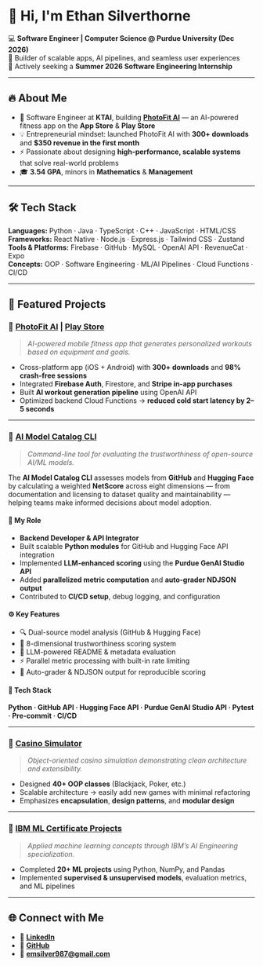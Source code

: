 # 👋 Hi, I'm Ethan Silverthorne  

💻 **Software Engineer | Computer Science @ Purdue University (Dec 2026)**  
🚀 Builder of scalable apps, AI pipelines, and seamless user experiences  
🎯 Actively seeking a **Summer 2026 Software Engineering Internship**

---

## 🔥 About Me
- 📱 Software Engineer at **KTAI**, building **[PhotoFit AI](https://apps.apple.com/us/app/ai-fitness-app-exercaise/id6745973398)** — an AI-powered fitness app on the **App Store** & **Play Store**  
- 💡 Entrepreneurial mindset: launched PhotoFit AI with **300+ downloads** and **$350 revenue in the first month**  
- ⚡ Passionate about designing **high-performance, scalable systems** that solve real-world problems  
- 🎓 **3.54 GPA**, minors in **Mathematics** & **Management**

---

## 🛠️ Tech Stack
**Languages:** Python · Java · TypeScript · C++ · JavaScript · HTML/CSS  
**Frameworks:** React Native · Node.js · Express.js · Tailwind CSS · Zustand  
**Tools & Platforms:** Firebase · GitHub · MySQL · OpenAI API · RevenueCat · Expo  
**Concepts:** OOP · Software Engineering · ML/AI Pipelines · Cloud Functions · CI/CD  

---

## 🚀 Featured Projects  

### 📱 [PhotoFit AI](https://apps.apple.com/us/app/ai-fitness-app-exercaise/id6745973398) | [Play Store](https://play.google.com/store/apps/details?id=com.workout.exercaise)
> *AI-powered mobile fitness app that generates personalized workouts based on equipment and goals.*

- Cross-platform app (iOS + Android) with **300+ downloads** and **98% crash-free sessions**  
- Integrated **Firebase Auth**, Firestore, and **Stripe in-app purchases**  
- Built **AI workout generation pipeline** using OpenAI API  
- Optimized backend Cloud Functions → **reduced cold start latency by 2–5 seconds**

---

### 🤖 [AI Model Catalog CLI](https://github.com/emsilver987/CS450_Team_Repo)
> *Command-line tool for evaluating the trustworthiness of open-source AI/ML models.*

The **AI Model Catalog CLI** assesses models from **GitHub** and **Hugging Face** by calculating a weighted **NetScore** across eight dimensions — from documentation and licensing to dataset quality and maintainability — helping teams make informed decisions about model adoption.

#### 🧠 My Role
- **Backend Developer & API Integrator**  
- Built scalable **Python modules** for GitHub and Hugging Face API integration  
- Implemented **LLM-enhanced scoring** using the **Purdue GenAI Studio API**  
- Added **parallelized metric computation** and **auto-grader NDJSON output**  
- Contributed to **CI/CD setup**, debug logging, and configuration

#### ⚙️ Key Features
- 🔍 Dual-source model analysis (GitHub & Hugging Face)  
- 🧮 8-dimensional trustworthiness scoring system  
- 🧠 LLM-powered README & metadata evaluation  
- ⚡ Parallel metric processing with built-in rate limiting  
- 🧰 Auto-grader & NDJSON output for reproducible scoring  

#### 🧩 Tech Stack
**Python · GitHub API · Hugging Face API · Purdue GenAI Studio API · Pytest · Pre-commit · CI/CD**

---

### 🎲 [Casino Simulator](https://github.com/emsilver987/Casino-Simulator)
> *Object-oriented casino simulation demonstrating clean architecture and extensibility.*

- Designed **40+ OOP classes** (Blackjack, Poker, etc.)  
- Scalable architecture → easily add new games with minimal refactoring  
- Emphasizes **encapsulation**, **design patterns**, and **modular design**

---

### 🧪 [IBM ML Certificate Projects](https://github.com/emsilver987/Machine-Learning-Python-IBM)
> *Applied machine learning concepts through IBM’s AI Engineering specialization.*

- Completed **20+ ML projects** using Python, NumPy, and Pandas  
- Implemented **supervised & unsupervised models**, evaluation metrics, and ML pipelines  

---

## 🌐 Connect with Me
- 💼 [**LinkedIn**](https://www.linkedin.com/in/ethan-silverthorne/)  
- 🧠 [**GitHub**](https://github.com/emsilver987)  
- 📧 **emsilver987@gmail.com**

